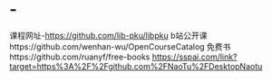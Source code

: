 # -
课程网址-https://github.com/lib-pku/libpku
b站公开课https://github.com/wenhan-wu/OpenCourseCatalog
免费书https://github.com/ruanyf/free-books
https://sspai.com/link?target=https%3A%2F%2Fgithub.com%2FNaoTu%2FDesktopNaotu
